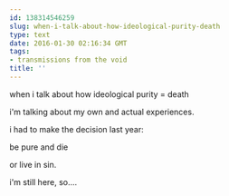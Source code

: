 ```yaml
---
id: 138314546259
slug: when-i-talk-about-how-ideological-purity-death
type: text
date: 2016-01-30 02:16:34 GMT
tags:
- transmissions from the void
title: ''
---
```


when i talk about how ideological purity = death

i'm talking about my own and actual experiences.

i had to make the decision last year:

be pure and die

or live in sin.

i'm still here, so....